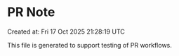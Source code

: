 # PR Note

Created at: Fri 17 Oct 2025 21:28:19 UTC

This file is generated to support testing of PR workflows.
